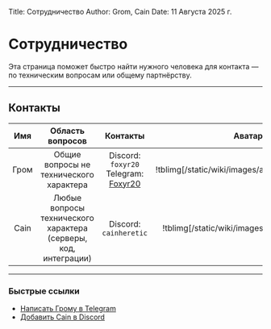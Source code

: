 Title: Сотрудничество
Author: Grom, Cain
Date: 11 Августа 2025 г.

# Сотрудничество

Эта страница поможет быстро найти нужного человека для контакта — по техническим вопросам или общему партнёрству.

---

## Контакты

| Имя | Область вопросов         | Контакты | Аватар |
|:---:|:------------------------:|:--------:|:------:|
|Гром | Общие вопросы не <br> технического характера | Discord: `foxyr20`<br>Telegram: [Foxyr20](https://t.me/Foxyr20) | !tblimg[/static/wiki/images/avatar/foxyr20_d.png|128px,auto,hard] |
|Cain | Любые вопросы технического характера <br> (серверы, код, интеграции) | Discord: `cainheretic` | !tblimg[/static/wiki/images/avatar/cain_d.png|128px,auto,hard] |

---

### Быстрые ссылки
- [Написать Грому в Telegram](https://t.me/Foxyr20)
- [Добавить Cain в Discord](https://discordapp.com/users/cainheretic)
